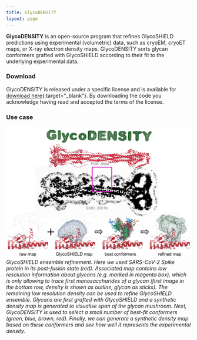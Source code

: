 ```yaml
---
title: GlycoDENSITY
layout: page
---
```


**GlycoDENSITY** is an open-source program that refines GlycoSHIELD predictions using experimental (volumetric) data, such as
cryoEM, cryoET maps, or X-ray electron density maps. GlycoDENSITY sorts glycan conformers grafted with GlycoSHIELD according to
their fit to the underlying experimental data.

### Download

GlycoDENSITY is released under a specific license and is available for
[download here](https://dioscuri-biophysics.pages.mpcdf.de/glycodensity/){:target="_blank"}.
By downloading the code you acknowledge having read and accepted the terms of the license.

### Use case

<a href="https://dioscuri-biophysics.pages.mpcdf.de/glycodensity/" target="_blank">
<img src="glycodensity-large-logo.png" alt="GlycoDENSITY">
</a>
<em>GlycoSHIELD ensemble refinement. Here we used SARS-CoV-2 Spike protein in its post-fusion state (red). Associated map contains
low resolution information about glycans (e.g. marked in magenta box), which is only allowing to trace first monosaccharides of
a glycan (first image in the bottom row, density is shown as outline, glycan as sticks). The remaining low resolution density
can be used to refine GlycoSHIELD ensemble. Glycans are first grafted with GlycoSHIELD and a synthetic density map is generated
to visualise span of the glycan mushroom. Next, GlycoDENSITY is used to select a small number of best-fit conformers (green,
blue, brown, red). Finally, we can generate a synthetic density map based on these conformers and see how well it represents the
experimental density.</em>
